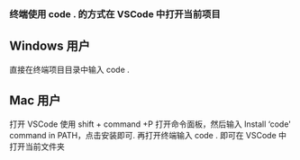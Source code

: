 ### 终端使用 code . 的方式在 VSCode 中打开当前项目

## Windows 用户

直接在终端项目目录中输入 code .

## Mac 用户

打开 VSCode 使用 shift + command +P 打开命令面板，然后输入 Install ‘code' command in PATH，点击安装即可.
再打开终端输入 code . 即可在 VSCode 中打开当前文件夹
